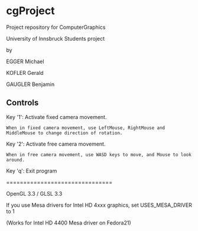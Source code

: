 # cgProject
Project repository for ComputerGraphics

University of Innsbruck
Students project

by

EGGER Michael

KOFLER Gerald

GAUGLER Benjamin


## Controls

Key '1': Activate fixed camera movement.

	When in fixed camera movement, use LeftMouse, RightMouse and MiddleMouse to change direction of rotation.

Key '2': Activate free camera movement.

	When in free camera movement, use WASD keys to move, and Mouse to look around.

Key 'q': Exit program




===============================

OpenGL 3.3 / GLSL 3.3

If you use Mesa drivers for Intel HD 4xxx graphics, set USES_MESA_DRIVER to 1

(Works for Intel HD 4400 Mesa driver on Fedora21)
